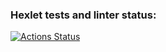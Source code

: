 ### Hexlet tests and linter status:
[![Actions Status](https://github.com/therealgoodstory/python-project-49/actions/workflows/hexlet-check.yml/badge.svg)](https://github.com/therealgoodstory/python-project-49/actions)